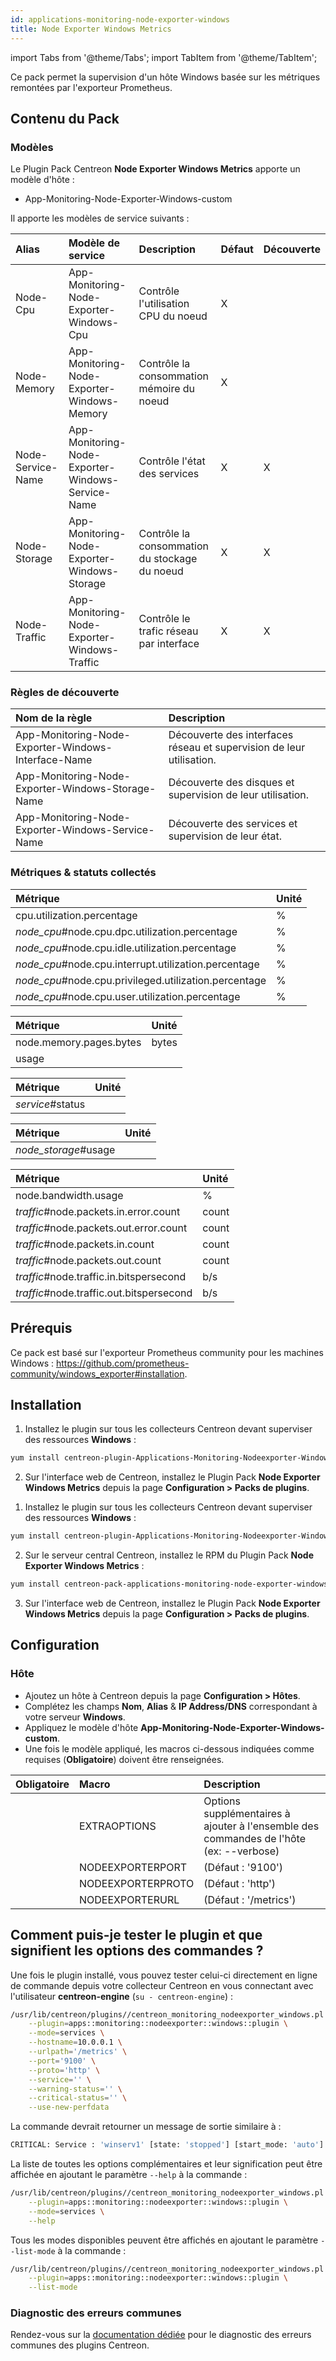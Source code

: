 ```yaml
---
id: applications-monitoring-node-exporter-windows
title: Node Exporter Windows Metrics
---
```

import Tabs from '@theme/Tabs';
import TabItem from '@theme/TabItem';

Ce pack permet la supervision d'un hôte Windows basée sur les métriques remontées par l'exporteur Prometheus.

## Contenu du Pack

### Modèles

Le Plugin Pack Centreon **Node Exporter Windows Metrics** apporte un modèle d'hôte :

* App-Monitoring-Node-Exporter-Windows-custom

Il apporte les modèles de service suivants :

| Alias             | Modèle de service                                 | Description                                   | Défaut | Découverte |
|:------------------|:--------------------------------------------------|:----------------------------------------------|:-------|:-----------|
| Node-Cpu          | App-Monitoring-Node-Exporter-Windows-Cpu          | Contrôle l'utilisation CPU du noeud           | X      |            |
| Node-Memory       | App-Monitoring-Node-Exporter-Windows-Memory       | Contrôle la consommation mémoire du noeud     | X      |            |
| Node-Service-Name | App-Monitoring-Node-Exporter-Windows-Service-Name | Contrôle l'état des services                  | X      | X          |
| Node-Storage      | App-Monitoring-Node-Exporter-Windows-Storage      | Contrôle la consommation du stockage du noeud | X      | X          |
| Node-Traffic      | App-Monitoring-Node-Exporter-Windows-Traffic      | Contrôle le trafic réseau par interface       | X      | X          |

### Règles de découverte

| Nom de la règle                                     | Description                                      |
|:----------------------------------------------------|:-------------------------------------------------|
| App-Monitoring-Node-Exporter-Windows-Interface-Name | Découverte des interfaces réseau et supervision de leur utilisation. |
| App-Monitoring-Node-Exporter-Windows-Storage-Name   | Découverte des disques et supervision de leur utilisation. |
| App-Monitoring-Node-Exporter-Windows-Service-Name   | Découverte des services et supervision de leur état. |

### Métriques & statuts collectés

<Tabs groupId="sync">
<TabItem value="Node-Cpu" label="Node-Cpu">

| Métrique                                              | Unité |
|:------------------------------------------------------|:------|
| cpu.utilization.percentage                            | %     |
| *node_cpu*#node.cpu.dpc.utilization.percentage        | %     |
| *node_cpu*#node.cpu.idle.utilization.percentage       | %     |
| *node_cpu*#node.cpu.interrupt.utilization.percentage  | %     |
| *node_cpu*#node.cpu.privileged.utilization.percentage | %     |
| *node_cpu*#node.cpu.user.utilization.percentage       | %     |

</TabItem>
<TabItem value="Node-Memory" label="Node-Memory">

| Métrique                | Unité |
|:------------------------|:------|
| node.memory.pages.bytes | bytes |
| usage                   |       |

</TabItem>
<TabItem value="Node-Service-Name" label="Node-Service-Name">

| Métrique         | Unité |
|:-----------------|:------|
| *service*#status |       |

</TabItem>
<TabItem value="Node-Storage" label="Node-Storage">

| Métrique             | Unité |
|:---------------------|:------|
| *node_storage*#usage |       |

</TabItem>
<TabItem value="Node-Traffic" label="Node-Traffic">

| Métrique                                 | Unité |
|:-----------------------------------------|:------|
| node.bandwidth.usage                     | %     |
| *traffic*#node.packets.in.error.count    | count |
| *traffic*#node.packets.out.error.count   | count |
| *traffic*#node.packets.in.count          | count |
| *traffic*#node.packets.out.count         | count |
| *traffic*#node.traffic.in.bitspersecond  | b/s   |
| *traffic*#node.traffic.out.bitspersecond | b/s   |

</TabItem>
</Tabs>

## Prérequis

Ce pack est basé sur l'exporteur Prometheus community pour les machines Windows : https://github.com/prometheus-community/windows_exporter#installation.

## Installation

<Tabs groupId="sync">
<TabItem value="Online License" label="Online License">

1. Installez le plugin sur tous les collecteurs Centreon devant superviser des ressources **Windows** :

```bash
yum install centreon-plugin-Applications-Monitoring-Nodeexporter-Windows
```

2. Sur l'interface web de Centreon, installez le Plugin Pack **Node Exporter Windows Metrics** depuis la page **Configuration > Packs de plugins**.

</TabItem>
<TabItem value="Offline License" label="Offline License">

1. Installez le plugin sur tous les collecteurs Centreon devant superviser des ressources **Windows** :

```bash
yum install centreon-plugin-Applications-Monitoring-Nodeexporter-Windows
```

2. Sur le serveur central Centreon, installez le RPM du Plugin Pack **Node Exporter Windows Metrics** :

```bash
yum install centreon-pack-applications-monitoring-node-exporter-windows
```

3. Sur l'interface web de Centreon, installez le Plugin Pack **Node Exporter Windows Metrics** depuis la page **Configuration > Packs de plugins**.

</TabItem>
</Tabs>

## Configuration

### Hôte

* Ajoutez un hôte à Centreon depuis la page **Configuration > Hôtes**.
* Complétez les champs **Nom**, **Alias** & **IP Address/DNS** correspondant à votre serveur **Windows**.
* Appliquez le modèle d'hôte **App-Monitoring-Node-Exporter-Windows-custom**.
* Une fois le modèle appliqué, les macros ci-dessous indiquées comme requises (**Obligatoire**) doivent être renseignées.

| Obligatoire | Macro             | Description                                                                            |
|:------------|:------------------|:---------------------------------------------------------------------------------------|
|             | EXTRAOPTIONS      | Options supplémentaires à ajouter à l'ensemble des commandes de l'hôte (ex: --verbose) |
|             | NODEEXPORTERPORT  | (Défaut : '9100')                                                                      |
|             | NODEEXPORTERPROTO | (Défaut : 'http')                                                                      |
|             | NODEEXPORTERURL   | (Défaut : '/metrics')                                                                  |

## Comment puis-je tester le plugin et que signifient les options des commandes ?

Une fois le plugin installé, vous pouvez tester celui-ci directement en ligne
de commande depuis votre collecteur Centreon en vous connectant avec
l'utilisateur **centreon-engine** (`su - centreon-engine`) :

```bash
/usr/lib/centreon/plugins//centreon_monitoring_nodeexporter_windows.pl \
    --plugin=apps::monitoring::nodeexporter::windows::plugin \
    --mode=services \
    --hostname=10.0.0.1 \
    --urlpath='/metrics' \
    --port='9100' \
    --proto='http' \
    --service='' \
    --warning-status='' \
    --critical-status='' \
    --use-new-perfdata
```

La commande devrait retourner un message de sortie similaire à :

```bash
CRITICAL: Service : 'winserv1' [state: 'stopped'] [start_mode: 'auto'] - Service : 'sysmonitor' [state: 'stopped'] [start_mode: 'auto']
```

La liste de toutes les options complémentaires et leur signification peut être
affichée en ajoutant le paramètre `--help` à la commande :

```bash
/usr/lib/centreon/plugins//centreon_monitoring_nodeexporter_windows.pl \
    --plugin=apps::monitoring::nodeexporter::windows::plugin \
    --mode=services \
    --help
```

Tous les modes disponibles peuvent être affichés en ajoutant le paramètre
`--list-mode` à la commande :

```bash
/usr/lib/centreon/plugins//centreon_monitoring_nodeexporter_windows.pl \
    --plugin=apps::monitoring::nodeexporter::windows::plugin \
    --list-mode
```

### Diagnostic des erreurs communes

Rendez-vous sur la [documentation dédiée](../getting-started/how-to-guides/troubleshooting-plugins.md)
pour le diagnostic des erreurs communes des plugins Centreon.